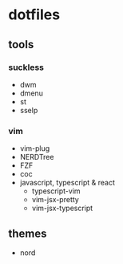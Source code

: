 # dotfiles

## tools

### suckless

- dwm
- dmenu
- st
- sselp

### vim

- vim-plug
- NERDTree
- FZF
- coc
- javascript, typescript & react
  - typescript-vim
  - vim-jsx-pretty
  - vim-jsx-typescript

## themes

- nord
